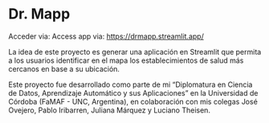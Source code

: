 # Dr. Mapp
Acceder via: Access app via: https://drmapp.streamlit.app/ 

La idea de este proyecto es generar una aplicación en Streamlit que permita a los usuarios identificar en el mapa los establecimientos de salud más cercanos en base a su ubicación.

Este proyecto fue desarrollado como parte de mi “Diplomatura en Ciencia de Datos, Aprendizaje Automático y sus Aplicaciones” en la Universidad de Córdoba (FaMAF - UNC, Argentina), en colaboración con mis colegas José Ovejero, Pablo Iribarren, Juliana Márquez y Luciano Theisen.
